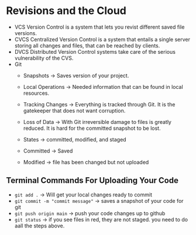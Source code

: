 # Revisions and the Cloud

* VCS Version Control is a system that lets you revist different saved file versions.
* CVCS Centralized Version Control is a system that entails a single server storing all changes and files, that can be reached by clients.
* DVCS Distributed Version Control systems take care of the serious vulnerability of the CVS.
* Git
  - Snapshots -> Saves version of your project.
  - Local Operations -> Needed information that can be found in local resources.
  - Tracking Changes -> Everything is tracked through Git. It is the gatekeeper that does not want corruption.
  - Loss of Data -> With Git irreversible damage to files is greatly reduced. It is hard for the committed snapshot to be lost.
  
  - States -> committed, modified, and staged
  - Committed -> Saved
  - Modified -> file has been changed but not uploaded




## Terminal Commands For Uploading Your Code
* `git add .`                         -> Will get your local changes ready to commit
* `git commit -m "commit message"`    -> saves a snapshot of your code for git
* `git push origin main`              -> push your code changes up to github
* `git status`                        -> if you see files in red, they are not staged. you need to do aall the steps above.
